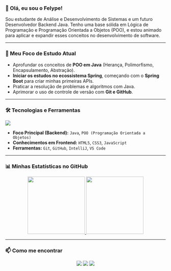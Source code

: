 ### 👋 Olá, eu sou o Felype!

Sou estudante de Análise e Desenvolvimento de Sistemas e um futuro Desenvolvedor Backend Java. Tenho uma base sólida em Lógica de Programação e Programação Orientada a Objetos (POO), e estou animado para aplicar e expandir esses conceitos no desenvolvimento de software.

---

### 🌱 Meu Foco de Estudo Atual

- Aprofundar os conceitos de **POO em Java** (Herança, Polimorfismo, Encapsulamento, Abstração).
- **Iniciar os estudos no ecossistema Spring**, começando com o **Spring Boot** para criar minhas primeiras APIs.
- Praticar a resolução de problemas e algoritmos com Java.
- Aprimorar o uso de controle de versão com **Git e GitHub**.

---

### 🛠️ Tecnologias e Ferramentas

<p>
  <a href="https://skillicons.dev">
    <img src="https://skillicons.dev/icons?i=java,git,github,html,css,js,idea,vscode" />
  </a>
</p>

- **Foco Principal (Backend):** `Java`, `POO (Programação Orientada a Objetos)`
- **Conhecimentos em Frontend:** `HTML5`, `CSS3`, `JavaScript`
- **Ferramentas:** `Git`, `GitHub`, `IntelliJ`, `VS Code`

---

### 📊 Minhas Estatísticas no GitHub

<div align="center">
  <a href="https://github.com/Felype-cybher">
    <img height="180em" src="https://github-readme-stats.vercel.app/api?username=Felype-cybher&show_icons=true&theme=blueberry&include_all_commits=true&count_private=true"/>
    <img height="180em" src="https://github-readme-stats.vercel.app/api/top-langs/?username=Felype-cybher&layout=compact&langs_count=7&theme=blueberry"/>
  </a>
</div>

---

### 📫 Como me encontrar

<div align="center"> 
  <a href="https://www.instagram.com/_felypezzz/" target="_blank"><img src="https://img.shields.io/badge/-Instagram-%23E4405F?style=for-the-badge&logo=instagram&logoColor=white" target="_blank"></a>
  <a href="mailto:felypemaxsantossilva0@gmail.com"><img src="https://img.shields.io/badge/-Gmail-%23333?style=for-the-badge&logo=gmail&logoColor=white" target="_blank"></a>
  <a href="https://www.linkedin.com/in/felype-silva-271113340/" target="_blank"><img src="https://img.shields.io/badge/-LinkedIn-%230077B5?style=for-the-badge&logo=linkedin&logoColor=white" target="_blank"></a> 
</div>
